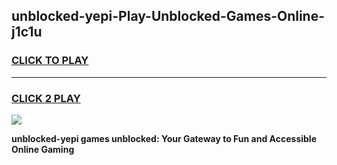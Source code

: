 
## unblocked-yepi-Play-Unblocked-Games-Online-j1c1u
<h3>
<a href="https://premium76.site?title=unblocked-yepi&ref=25A">CLICK TO PLAY</a></h3>
<hr>

<h3>
<a href="https://premium76.site?title=unblocked-yepi&ref=25A">CLICK 2 PLAY</a>
  
</h3>

<a href="https://premium76.site?title=unblocked-yepi&ref=25A"><img src="https://clearcache.store/games.png"></a>


**unblocked-yepi games unblocked: Your Gateway to Fun and Accessible Online Gaming**
